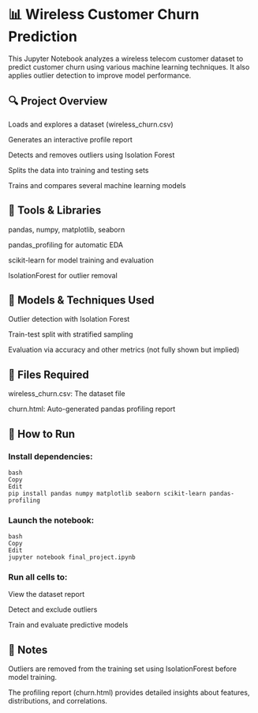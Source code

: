 # 📊 Wireless Customer Churn Prediction
This Jupyter Notebook analyzes a wireless telecom customer dataset to predict customer churn using various machine learning techniques. It also applies outlier detection to improve model performance.

## 🔍 Project Overview
Loads and explores a dataset (wireless_churn.csv)

Generates an interactive profile report

Detects and removes outliers using Isolation Forest

Splits the data into training and testing sets

Trains and compares several machine learning models

## 🧰 Tools & Libraries
pandas, numpy, matplotlib, seaborn

pandas_profiling for automatic EDA

scikit-learn for model training and evaluation

IsolationForest for outlier removal

## 🧠 Models & Techniques Used
Outlier detection with Isolation Forest

Train-test split with stratified sampling

Evaluation via accuracy and other metrics (not fully shown but implied)

## 📁 Files Required
wireless_churn.csv: The dataset file

churn.html: Auto-generated pandas profiling report

## 🚀 How to Run
### Install dependencies:

```
bash
Copy
Edit
pip install pandas numpy matplotlib seaborn scikit-learn pandas-profiling
```

### Launch the notebook:

```
bash
Copy
Edit
jupyter notebook final_project.ipynb
```

### Run all cells to:

View the dataset report

Detect and exclude outliers

Train and evaluate predictive models

## 📌 Notes
Outliers are removed from the training set using IsolationForest before model training.

The profiling report (churn.html) provides detailed insights about features, distributions, and correlations.

